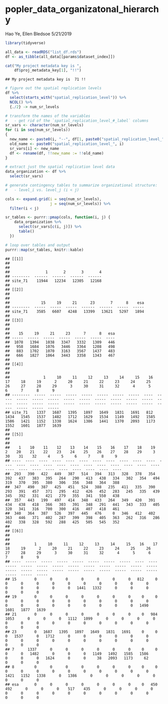 popler\_data\_organizatonal\_hierarchy
================
Hao Ye, Ellen Bledsoe
5/21/2019

``` r
library(tidyverse)

all_data <- readRDS("list_df.rds")
df <- as_tibble(all_data[[params$dataset_index]])

cat("My project metadata key is ", 
    df$proj_metadata_key[1], "!!")
```

    ## My project metadata key is  71 !!

``` r
# figure out the spatial replication levels
df %>% 
  select(starts_with("spatial_replication_level")) %>%
  NCOL() %>%
  {./2} -> num_sr_levels
```

``` r
# transform the names of the variables
#   - get rid of the `spatial_replication_level_#_label` columns
sr_vars <- character(num_sr_levels)
for (i in seq(num_sr_levels))
{
  new_name <- paste0(i, "--", df[1, paste0("spatial_replication_level_", i, "_label")])
  old_name <- paste0("spatial_replication_level_", i)
  sr_vars[i] <- new_name
  df <- rename(df, !!new_name := !!old_name)
}
```

``` r
# extract just the spatial replication level data
data_organization <- df %>%
  select(sr_vars)
```

``` r
# generate contingency tables to summarize organizational structure:
#   - level_i vs. level_j (i < j)

cols <- expand.grid(i = seq(num_sr_levels), 
                    j = seq(num_sr_levels)) %>%
  filter(i < j)

sr_tables <- purrr::pmap(cols, function(i, j) {
    data_organization %>%
      select(sr_vars[c(i, j)]) %>%
      table()
  })
```

``` r
# loop over tables and output
purrr::map(sr_tables, knitr::kable)
```

    ## [[1]]
    ## 
    ## 
    ##                1       2       3       4
    ## --------  ------  ------  ------  ------
    ## site_71    11944   12234   12305   12168
    ## 
    ## [[2]]
    ## 
    ## 
    ##              15     19     21      23       7      8    esa
    ## --------  -----  -----  -----  ------  ------  -----  -----
    ## site_71    3585   6607   4248   13399   13621   5297   1894
    ## 
    ## [[3]]
    ## 
    ## 
    ##    15     19     21     23      7      8   esa
    ## -----  -----  -----  -----  -----  -----  ----
    ##  1078   1394   1038   3347   3332   1309   446
    ##   958   1684   1076   3446   3364   1208   498
    ##   883   1702   1070   3163   3567   1437   483
    ##   666   1827   1064   3443   3358   1343   467
    ## 
    ## [[4]]
    ## 
    ## 
    ##               1     10     11     12     13     14     15    16     17     18     19      2     20     21     22     23     24     25     26     27     28     29      3     30     31     32      4      5      6      7      8      9
    ## --------  -----  -----  -----  -----  -----  -----  -----  ----  -----  -----  -----  -----  -----  -----  -----  -----  -----  -----  -----  -----  -----  -----  -----  -----  -----  -----  -----  -----  -----  -----  -----  -----
    ## site_71    1337   1687   1395   1897   1649   1831   1691   812   1434   1545   1537   1482   1712   1629   1534   1149   1492   1585   1586   1421   1152   1338   1624   1386   1441   1370   2093   1173   1552   1601   1877   1639
    ## 
    ## [[5]]
    ## 
    ## 
    ##    1    10    11    12    13    14    15    16    17    18    19     2    20    21    22    23    24    25    26    27    28    29     3    30    31    32     4     5     6     7     8     9
    ## ----  ----  ----  ----  ----  ----  ----  ----  ----  ----  ----  ----  ----  ----  ----  ----  ----  ----  ----  ----  ----  ----  ----  ----  ----  ----  ----  ----  ----  ----  ----  ----
    ##  293   390   422   449   387   514   394   313   328   378   354   392   437   383   395   264   290   413   438   334   302   354   494   319   370   395   380   306   356   348   364   388
    ##  347   490   387   425   451   524   388   235   411   335   390   293   391   457   371   295   412   426   452   283   245   335   439   345   392   331   421   279   355   341   550   438
    ##  357   443   199   497   414   348   433   264   349   420   391   434   438   418   366   303   391   348   291   441   343   333   405   320   341   316   700   300   416   407   418   461
    ##  340   364   387   526   397   445   476     0   346   412   402   363   446   371   402   287   399   398   405   363   262   316   286   402   338   328   592   288   425   505   545   352
    ## 
    ## [[6]]
    ## 
    ## 
    ##           1     10     11     12     13     14     15    16    17     18     19      2     20     21     22     23     24     25     26     27     28     29      3     30     31     32      4      5      6      7      8      9
    ## ----  -----  -----  -----  -----  -----  -----  -----  ----  ----  -----  -----  -----  -----  -----  -----  -----  -----  -----  -----  -----  -----  -----  -----  -----  -----  -----  -----  -----  -----  -----  -----  -----
    ## 15        0      0      0      0      0      0      0   812     0      0      0      0      0      0      0      0      0      0      0      0      0      0      0      0   1441   1332      0      0      0      0      0      0
    ## 19        0      0      0      0      0      0      0     0     0      0      0      0      0      0      0      0      0      0      0      0      0      0      0      0      0      0      0      0   1490   1601   1877   1639
    ## 21        0      0      0      0      0      0      0     0   984   1053      0      0      0   1112   1099      0      0      0      0      0      0      0      0      0      0      0      0      0      0      0      0      0
    ## 23        0   1687   1395   1897   1649   1831   1691     0     0      0   1537      0   1712      0      0      0      0      0      0      0      0      0      0      0      0      0      0      0      0      0      0      0
    ## 7      1337      0      0      0      0      0      0     0     0      0      0   1482      0      0      0   1149   1492   1585   1586      0      0      0   1624      0      0     38   2093   1173     62      0      0      0
    ## 8         0      0      0      0      0      0      0     0     0      0      0      0      0      0      0      0      0      0      0   1421   1152   1338      0   1386      0      0      0      0      0      0      0      0
    ## esa       0      0      0      0      0      0      0     0   450    492      0      0      0    517    435      0      0      0      0      0      0      0      0      0      0      0      0      0      0      0      0      0
